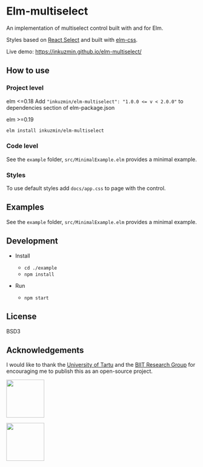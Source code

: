 # Elm-multiselect

An implementation of multiselect control built with and for Elm.

Styles based on [React Select](http://jedwatson.github.io/react-select/) and built with [elm-css](https://github.com/rtfeldman/elm-css).

Live demo: https://inkuzmin.github.io/elm-multiselect/

## How to use

### Project level
elm <=0.18
Add `"inkuzmin/elm-multiselect": "1.0.0 <= v < 2.0.0"` to dependencies section of elm-package.json

elm >=0.19
```bash
elm install inkuzmin/elm-multiselect
```

### Code level
See the `example` folder, `src/MinimalExample.elm` provides a minimal example.

### Styles
To use default styles add `docs/app.css` to page with the control.

## Examples

See the `example` folder, `src/MinimalExample.elm` provides a minimal example.

## Development

* Install
    * `cd ./example`
    * `npm install`
    
* Run
    * `npm start`

## License

BSD3

## Acknowledgements

I would like to thank the [University of Tartu](http://www.ut.ee/et) and the [BIIT Research Group](http://biit.cs.ut.ee/) for encouraging me to publish this as an open-source project.

[<img src="https://inkuzmin.github.io/logos/assets/unitartu.svg" width="100">](https://www.ut.ee/en)

[<img src="https://inkuzmin.github.io/logos/assets/biit.svg" width="100">](https://biit.cs.ut.ee/)

